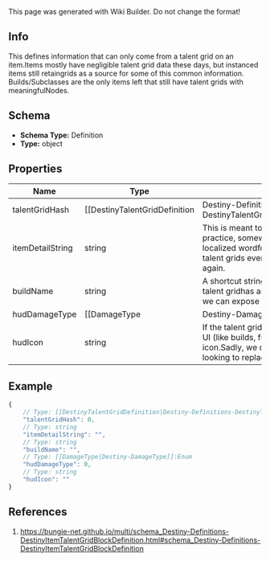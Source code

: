 <span class="wiki-builder">This page was generated with Wiki Builder. Do not change the format!</span>

## Info
This defines information that can only come from a talent grid on an item.Items mostly have negligible talent grid data these days, but instanced items still retaingrids as a source for some of this common information. Builds/Subclasses are the only items left that still have talent grids with meaningfulNodes.

## Schema
* **Schema Type:** Definition
* **Type:** object

## Properties
Name | Type | Description
---- | ---- | -----------
talentGridHash | [[DestinyTalentGridDefinition|Destiny-Definitions-DestinyTalentGridDefinition]]:ManifestDefinition:integer:uint32 | The hash identifier of the DestinyTalentGridDefinition attached to this item.
itemDetailString | string | This is meant to be a subtitle for looking at the talent grid.In practice, somewhat frustratingly, this always merely says the localized wordfor &quot;Details&quot;.  Great.  Maybe it'll have more if talent grids ever get usedfor more than builds and subclasses again.
buildName | string | A shortcut string identifier for the &quot;build&quot; in question, if this talent gridhas an associated build.  Doesn't map to anything we can expose at the moment.
hudDamageType | [[DamageType|Destiny-DamageType]]:Enum | If the talent grid implies a damage type, this is the enum value for that damage type.
hudIcon | string | If the talent grid has a special icon that's shown in the game UI (like builds, funny that),this is the identifier for that icon.Sadly, we don't actually get that icon right now.  I'll be looking to replace thiswith a path to the actual icon itself.

## Example
```javascript
{
    // Type: [[DestinyTalentGridDefinition|Destiny-Definitions-DestinyTalentGridDefinition]]:ManifestDefinition:integer:uint32
    "talentGridHash": 0,
    // Type: string
    "itemDetailString": "",
    // Type: string
    "buildName": "",
    // Type: [[DamageType|Destiny-DamageType]]:Enum
    "hudDamageType": 0,
    // Type: string
    "hudIcon": ""
}

```

## References
1. https://bungie-net.github.io/multi/schema_Destiny-Definitions-DestinyItemTalentGridBlockDefinition.html#schema_Destiny-Definitions-DestinyItemTalentGridBlockDefinition
